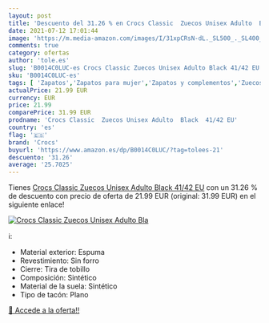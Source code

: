 ```yaml
---
layout: post
title: 'Descuento del 31.26 % en Crocs Classic  Zuecos Unisex Adulto  Bla'
date: 2021-07-12 17:01:44
image: 'https://m.media-amazon.com/images/I/31xpCRsN-dL._SL500_._SL400_.jpg'
comments: true
category: ofertas
author: 'tole.es'
slug: 'B0014C0LUC-es Crocs Classic Zuecos Unisex Adulto Black 41/42 EU'
sku: 'B0014C0LUC-es'
tags: [ 'Zapatos','Zapatos para mujer','Zapatos y complementos','Zuecos y mules de mujer','crocs','zuecos', ]
actualPrice: 21.99 EUR
currency: EUR
price: 21.99
comparePrice: 31.99 EUR
prodname: 'Crocs Classic  Zuecos Unisex Adulto  Black  41/42 EU'
country: 'es'
flag: '🇪🇸'
brand: 'Crocs'
buyurl: 'https://www.amazon.es/dp/B0014C0LUC/?tag=tolees-21'
descuento: '31.26'
average: '25.7025'
---
```


Tienes [Crocs Classic  Zuecos Unisex Adulto  Black  41/42 EU](https://www.amazon.es/dp/B0014C0LUC/?tag=tolees-21) con un 31.26 % de descuento con precio de oferta de 21.99 EUR (original: 31.99 EUR) en el siguiente enlace!

[![Crocs Classic  Zuecos Unisex Adulto  Bla](https://m.media-amazon.com/images/I/31xpCRsN-dL._SL500_._SL400_.jpg)](https://www.amazon.es/dp/B0014C0LUC/?tag=tolees-21)

ℹ️:

- Material exterior: Espuma
- Revestimiento: Sin forro
- Cierre: Tira de tobillo
- Composición: Sintético
- Material de la suela: Sintético
- Tipo de tacón: Plano

[🛒 Accede a la oferta!!](https://www.amazon.es/dp/B0014C0LUC/?tag=tolees-21)
